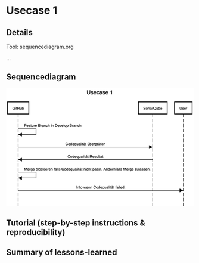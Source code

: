 # Usecase 1

## Details
Tool: sequencediagram.org

...

## Sequencediagram
![Usecase1](Usecases/Images/Usecase1.png)

## Tutorial (step-by-step instructions & reproducibility)

## Summary of lessons-learned
